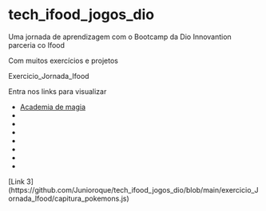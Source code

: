 # tech_ifood_jogos_dio
<p>Uma jornada de aprendizagem com o Bootcamp da Dio Innovantion parceria co Ifood</p>
<p>Com muitos exercícios e projetos</p>
<p>Exercicio_Jornada_Ifood</p>
<p>Entra nos links para visualizar</p>
<ul>
  <li><a href="https://github.com/Junioroque/tech_ifood_jogos_dio/tree/main/exercicio_Jornada_Ifood">Academia de magia</a></li>
  <li></li>
  <li></li>
  <li></li>
  <li></li>
  <li></li>
  <li></li>
  <li></li>
</ul>
[Link 3](https://github.com/Junioroque/tech_ifood_jogos_dio/blob/main/exercicio_Jornada_Ifood/capitura_pokemons.js)
	
